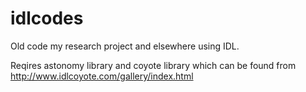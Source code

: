 # idlcodes
Old code my research project and elsewhere using IDL. 

Reqires astonomy library and coyote library which can be found from http://www.idlcoyote.com/gallery/index.html

